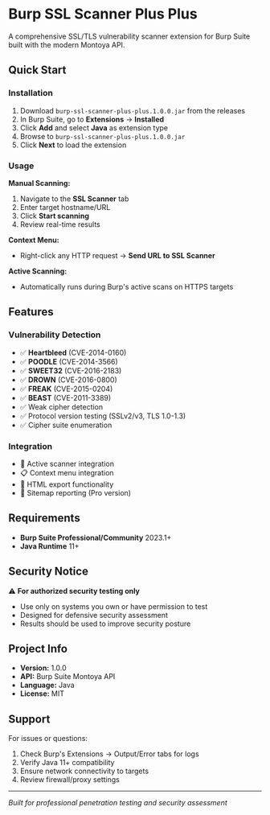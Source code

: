 # Burp SSL Scanner Plus Plus

A comprehensive SSL/TLS vulnerability scanner extension for Burp Suite built with the modern Montoya API.

## Quick Start

### Installation

1. Download `burp-ssl-scanner-plus-plus.1.0.0.jar` from the releases
2. In Burp Suite, go to **Extensions** → **Installed**
3. Click **Add** and select **Java** as extension type
4. Browse to `burp-ssl-scanner-plus-plus.1.0.0.jar`
5. Click **Next** to load the extension

### Usage

**Manual Scanning:**
1. Navigate to the **SSL Scanner** tab
2. Enter target hostname/URL
3. Click **Start scanning**
4. Review real-time results

**Context Menu:**
- Right-click any HTTP request → **Send URL to SSL Scanner**

**Active Scanning:**
- Automatically runs during Burp's active scans on HTTPS targets

## Features

### Vulnerability Detection
- ✅ **Heartbleed** (CVE-2014-0160)
- ✅ **POODLE** (CVE-2014-3566) 
- ✅ **SWEET32** (CVE-2016-2183)
- ✅ **DROWN** (CVE-2016-0800)
- ✅ **FREAK** (CVE-2015-0204)
- ✅ **BEAST** (CVE-2011-3389)
- ✅ Weak cipher detection
- ✅ Protocol version testing (SSLv2/v3, TLS 1.0-1.3)
- ✅ Cipher suite enumeration

### Integration
- 🔄 Active scanner integration
- 📋 Context menu integration  
- 💾 HTML export functionality
- 🎯 Sitemap reporting (Pro version)

## Requirements

- **Burp Suite Professional/Community** 2023.1+
- **Java Runtime** 11+

## Security Notice

⚠️ **For authorized security testing only**
- Use only on systems you own or have permission to test
- Designed for defensive security assessment
- Results should be used to improve security posture

## Project Info

- **Version:** 1.0.0
- **API:** Burp Suite Montoya API
- **Language:** Java
- **License:** MIT

## Support

For issues or questions:
1. Check Burp's Extensions → Output/Error tabs for logs
2. Verify Java 11+ compatibility
3. Ensure network connectivity to targets
4. Review firewall/proxy settings

---

*Built for professional penetration testing and security assessment*
